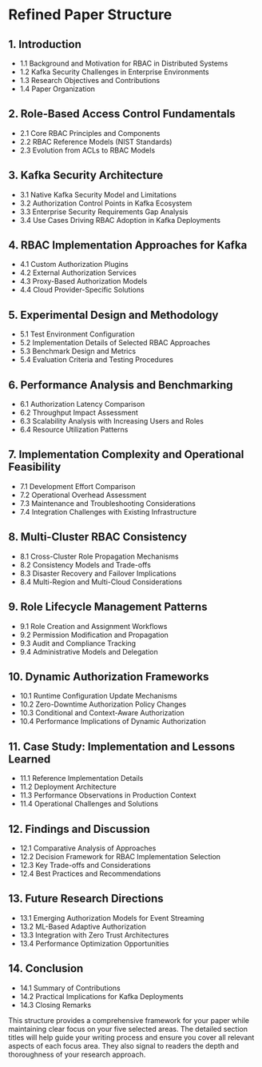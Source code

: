 # Refined Paper Structure

## 1. Introduction

- 1.1 Background and Motivation for RBAC in Distributed Systems
- 1.2 Kafka Security Challenges in Enterprise Environments
- 1.3 Research Objectives and Contributions
- 1.4 Paper Organization

## 2. Role-Based Access Control Fundamentals

- 2.1 Core RBAC Principles and Components
- 2.2 RBAC Reference Models (NIST Standards)
- 2.3 Evolution from ACLs to RBAC Models

## 3. Kafka Security Architecture

- 3.1 Native Kafka Security Model and Limitations
- 3.2 Authorization Control Points in Kafka Ecosystem
- 3.3 Enterprise Security Requirements Gap Analysis
- 3.4 Use Cases Driving RBAC Adoption in Kafka Deployments

## 4. RBAC Implementation Approaches for Kafka

- 4.1 Custom Authorization Plugins
- 4.2 External Authorization Services
- 4.3 Proxy-Based Authorization Models
- 4.4 Cloud Provider-Specific Solutions

## 5. Experimental Design and Methodology

- 5.1 Test Environment Configuration
- 5.2 Implementation Details of Selected RBAC Approaches
- 5.3 Benchmark Design and Metrics
- 5.4 Evaluation Criteria and Testing Procedures

## 6. Performance Analysis and Benchmarking

- 6.1 Authorization Latency Comparison
- 6.2 Throughput Impact Assessment
- 6.3 Scalability Analysis with Increasing Users and Roles
- 6.4 Resource Utilization Patterns

## 7. Implementation Complexity and Operational Feasibility

- 7.1 Development Effort Comparison
- 7.2 Operational Overhead Assessment
- 7.3 Maintenance and Troubleshooting Considerations
- 7.4 Integration Challenges with Existing Infrastructure

## 8. Multi-Cluster RBAC Consistency

- 8.1 Cross-Cluster Role Propagation Mechanisms
- 8.2 Consistency Models and Trade-offs
- 8.3 Disaster Recovery and Failover Implications
- 8.4 Multi-Region and Multi-Cloud Considerations

## 9. Role Lifecycle Management Patterns

- 9.1 Role Creation and Assignment Workflows
- 9.2 Permission Modification and Propagation
- 9.3 Audit and Compliance Tracking
- 9.4 Administrative Models and Delegation

## 10. Dynamic Authorization Frameworks

- 10.1 Runtime Configuration Update Mechanisms
- 10.2 Zero-Downtime Authorization Policy Changes
- 10.3 Conditional and Context-Aware Authorization
- 10.4 Performance Implications of Dynamic Authorization

## 11. Case Study: Implementation and Lessons Learned

- 11.1 Reference Implementation Details
- 11.2 Deployment Architecture
- 11.3 Performance Observations in Production Context
- 11.4 Operational Challenges and Solutions

## 12. Findings and Discussion

- 12.1 Comparative Analysis of Approaches
- 12.2 Decision Framework for RBAC Implementation Selection
- 12.3 Key Trade-offs and Considerations
- 12.4 Best Practices and Recommendations

## 13. Future Research Directions

- 13.1 Emerging Authorization Models for Event Streaming
- 13.2 ML-Based Adaptive Authorization
- 13.3 Integration with Zero Trust Architectures
- 13.4 Performance Optimization Opportunities

## 14. Conclusion

- 14.1 Summary of Contributions
- 14.2 Practical Implications for Kafka Deployments
- 14.3 Closing Remarks

This structure provides a comprehensive framework for your paper while maintaining clear focus on your five selected areas. The detailed section titles will help guide your writing process and ensure you cover all relevant aspects of each focus area. They also signal to readers the depth and thoroughness of your research approach.